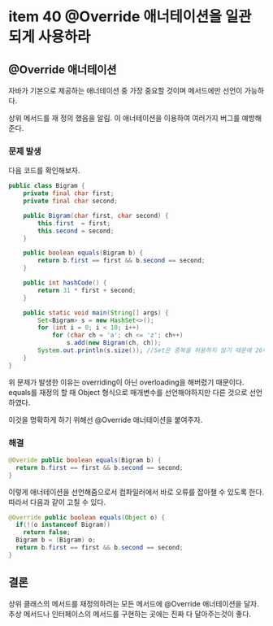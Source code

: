 # item 40 @Override 애너테이션을 일관되게 사용하라

## @Override 애너테이션

자바가 기본으로 제공하는 애너테이션 중 가장 중요할 것이며 메서드에만 선언이 가능하다.

상위 메서드를 재 정의 했음을 알림. 이 애너테이션을 이용하여 여러가지 버그를 예방해준다.

### 문제 발생

다음 코드를 확인해보자.

```java
public class Bigram {
    private final char first;
    private final char second;

    public Bigram(char first, char second) {
        this.first  = first;
        this.second = second;
    }

    public boolean equals(Bigram b) {
        return b.first == first && b.second == second;
    }

    public int hashCode() {
        return 31 * first + second;
    }

    public static void main(String[] args) {
        Set<Bigram> s = new HashSet<>();
        for (int i = 0; i < 10; i++)
            for (char ch = 'a'; ch <= 'z'; ch++)
                s.add(new Bigram(ch, ch));
        System.out.println(s.size()); //Set은 중복을 허용하지 않기 때문에 26이 출력될 것 같지만 260이 출력된다.
    }
}
```

위 문제가 발생한 이유는 overriding이 아닌 overloading을 해버렸기 때문이다. equals를 재정의 할 때 Object 형식으로 매개변수를 선언해야하지만 다른 것으로 선언하였다.

이것을 명확하게 하기 위해선 @Override 애너테이션을 붙여주자.

### 해결

```java
@Overide public boolean equals(Bigram b) {
  return b.first == first && b.second == second;
}
```

이렇게 애너테이션을 선언해줌으로서 컴파일러에서 바로 오류를 잡아챌 수 있도록 한다. 따라서 다음과 같이 고칠 수 있다.

```java
@Override public boolean equals(Object o) {
  if(!(o instanceof Bigram))
    return false;
  Bigram b = (Bigram) o;
  return b.first == first && b.second == second;
}
```



## 결론

상위 클래스의 메서드를 재정의하려는 모든 메서드에 @Override 애너테이션을 달자. 추상 메서드나 인터페이스의 메서드를 구현하는 곳에는 진짜 다 달아주는것이 좋다.
